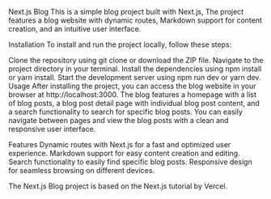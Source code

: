 Next.js Blog
This is a simple blog project built with Next.js, The project features a blog website with dynamic routes, Markdown support for content creation, and an intuitive user interface.

Installation
To install and run the project locally, follow these steps:

Clone the repository using git clone or download the ZIP file.
Navigate to the project directory in your terminal.
Install the dependencies using npm install or yarn install.
Start the development server using npm run dev or yarn dev.
Usage
After installing the project, you can access the blog website in your browser at http://localhost:3000. The blog features a homepage with a list of blog posts, a blog post detail page with individual blog post content, and a search functionality to search for specific blog posts. You can easily navigate between pages and view the blog posts with a clean and responsive user interface.

Features
Dynamic routes with Next.js for a fast and optimized user experience.
Markdown support for easy content creation and editing.
Search functionality to easily find specific blog posts.
Responsive design for seamless browsing on different devices.

The Next.js Blog project is based on the Next.js tutorial by Vercel.
